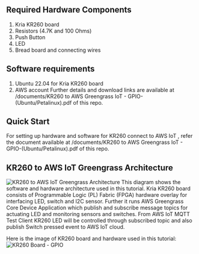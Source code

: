 ## Required Hardware Components
1. Kria KR260 board
2. Resistors (4.7K and 100 Ohms)
3. Push Button
4. LED
5. Bread board and connecting wires

## Software requirements
1. Ubuntu 22.04 for Kria KR260 board
2. AWS account
Further details and download links are available at /documents/KR260 to AWS Greengrass IoT - GPIO-(Ubuntu/Petalinux).pdf of this repo.

## Quick Start
For setting up hardware and software for KR260 connect to AWS IoT , refer the document available at /documents/KR260 to AWS Greengrass IoT - GPIO-(Ubuntu/Petalinux).pdf of this repo.

## KR260 to AWS IoT Greengrass Architecture

![KR260 to AWS IoT Greengrass Architecture](https://github.com/LogicTronix/kria-cloud-certifications-private/blob/main/KR260/AWS/ubuntu/documents/KR260_AWS_IoT.png)
This diagram shows the software and hardware architecture used in this tutorial. 
Kria KR260 board consists of Programmable Logic (PL) Fabric (FPGA)  hardware overlay for interfacing LED, switch and I2C sensor. 
Further it runs AWS Greengrass Core Device Application which publish and subscribe message topics for actuating LED and monitoring sensors and switches. 
From AWS IoT MQTT Test Client KR260 LED will be controlled through subscribed topic and also publish Switch pressed event to AWS IoT cloud.

Here is the image of KR260 board and hardware used in this tutorial:
![KR260 Board - GPIO](https://github.com/LogicTronix/kria-cloud-certifications-private/blob/main/KR260/AWS/ubuntu/documents/kr260_gpio.jpg)


